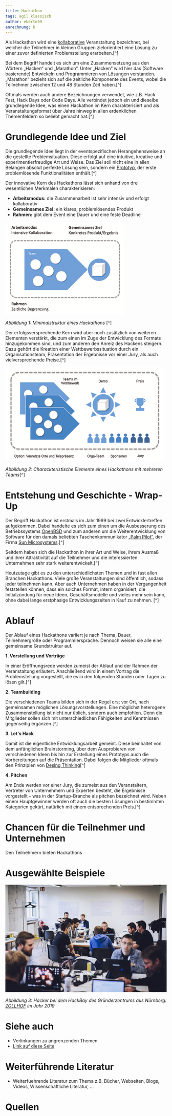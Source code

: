```yaml
---
title: Hackathon
tags: agil klassisch
author: eberto99
anrechnung: k
---
```


Als Hackathon wird eine [kollaborative](https://www.duden.de/rechtschreibung/kollaborativ) Veranstaltung bezeichnet, bei welcher die Teilnehmer in kleinen Gruppen zielorientiert eine Lösung zu einer zuvor definierten Problemstellung erarbeiten.[^]

Bei dem Begriff handelt es sich um eine Zusammensetzung aus den Wörtern „Hacken“ und „Marathon“. Unter „Hacken“ wird hier das (Software basierende) Entwickeln und Programmieren von Lösungen verstanden. „Marathon“ bezieht sich auf die zeitliche Komponente des Events, wobei die Teilnehmer zwischen 12 und 48 Stunden Zeit haben.[^]

Oftmals werden auch andere Bezeichnungen verwendet, wie z.B. Hack Fest, Hack Days oder Code Days. Alle verbindet jedoch ein und dieselbe grundlegende Idee, was einen Hackathon im Kern charakterisiert und als Veranstaltungsformat über Jahre hinweg in allen erdenklichen Themenfeldern so beliebt gemacht hat.[^]


# Grundlegende Idee und Ziel

Die grundlegende Idee liegt in der eventspezifischen Herangehensweise an die gestellte Problemsituation. Diese erfolgt auf eine intuitive, kreative und experimentierfreudige Art und Weise. Das Ziel soll nicht eine in allen Belangen absolut perfekte Lösung sein, sondern ein [Prototyp](https://wirtschaftslexikon.gabler.de/definition/prototyp-122469), der erste problemlösende Funktionalitäten enthält.[^] 

Der innovative Kern des Hackathons lässt sich anhand von drei wesentlichen Merkmalen charakterisieren:

* __Arbeitsmodus:__ die Zusammenarbeit ist sehr intensiv und erfolgt kollaborativ
* __Gemeinsames Ziel:__ ein klares, problemlösendes Produkt
* __Rahmen:__ gibt dem Event eine Dauer und eine feste Deadline

![Beispielabbildung](Hackathon/Minimalstruktur.png)

*Abbildung 1: Minimalstruktur eines Hackathons* [^]


Der erfolgsversprechende Kern wird aber noch zusätzlich von weiteren Elementen verstärkt, die zum einen im Zuge der Entwicklung des Formats hinzugekommen sind, und zum anderen den Anreiz des Hackens steigern. Dazu gehört die Kreation einer Wettbewerbssituation durch ein Organisationsteam, Präsentation der Ergebnisse vor einer Jury, als auch vielversprechende Preise.[^]

![Beispielabbildung](Hackathon/Elemente-Hackathon.png)

*Abbildung 2: Charackteristische Elemente eines Hackathons mit mehreren Teams*[^]


# Entstehung und Geschichte - Wrap-Up

Der Begriff Hackathon ist erstmals im Jahr 1999 bei zwei Entwicklertreffen aufgekommen. Dabei handelte es sich zum einen um die Ausbesserung des Betriebssystems [OpenBSD](https://de.wikipedia.org/wiki/OpenBSD) und zum anderen um die Weiterentwicklung von Software für den damals beliebten Taschenkommunikator [„Palm Pilot“](https://de.wikipedia.org/wiki/Palm_Pilot), der Firma [Sun Microsystems](https://de.wikipedia.org/wiki/Sun_Microsystems).[^]
 
Seitdem haben sich die Hackathon in ihrer Art und Weise, ihrem Ausmaß und ihrer Attraktivität auf die Teilnehmer und die interessierten Unternehmen sehr stark weiterentwickelt.[^]

Heutzutage gibt es zu den unterschiedlichsten Themen und in fast allen Branchen Hackathons. Viele große Veranstaltungen sind öffentlich, sodass jeder teilnehmen kann. Aber auch Unternehmen haben in der Vergangenheit feststellen können, dass ein solches Format, intern organisiert, die Initialzündung für neue Ideen, Geschäftsmodelle und vieles mehr sein kann, ohne dabei lange erstphasige Entwicklungszeiten in Kauf zu nehmen. [^]

# Ablauf

Der Ablauf eines Hackathons variiert je nach Thema, Dauer, Teilnehmergröße oder Programmiersprache. Dennoch weisen sie alle eine gemeinsame Grundstruktur auf.

__1. Vorstellung und Vorträge__

In einer Eröffnungsrede werden zumeist der Ablauf und der Rahmen der Veranstaltung erläutert. Anschließend wird in einem Vortrag die Problemstellung vorgestellt, die es in den folgenden Stunden oder Tagen zu lösen gilt.[^]


__2. Teambuilding__

Die verschiedenen Teams bilden sich in der Regel erst vor Ort, nach gemeinsamen möglichen Lösungsvorstellungen. Eine möglichst heterogene Zusammenstellung ist nicht nur üblich, sondern auch empfohlen. Denn die Mitglieder sollen sich mit unterschiedlichen Fähigkeiten und Kenntnissen gegenseitig ergänzen.[^]

__3. Let's Hack__

Damit ist die eigentliche Entwicklungsarbeit gemeint. Diese beinhaltet von dem anfänglichen Brainstorming, über dem Ausprobieren von verschiedenen Ideen bis hin zur Erstellung eines Prototyps auch die Vorbereitungen auf die Präsentation. Dabei folgen die Mitglieder oftmals den Prinzipien von [Desing Thinking](Design_Thinking.md)[^]

__4. Pitchen__

Am Ende werden vor einer Jury, die zumeist aus den Veranstaltern, Vertreter von Unternehmern und Experten besteht, die Ergebnisse vorgestellt – was in der Startup-Branche als pitchen bezeichnet wird. Neben einem Hauptgewinner werden oft auch die besten Lösungen in bestimmten Kategorien gekürt, natürlich mit einem entsprechenden Preis.[^]

# Chancen für die Teilnehmer und Unternehmen

Den Teilnehmern bieten Hackathons

# Ausgewählte Beispiele

![Beispielabbildung](Hackathon/D20Ek7-X0AA-V20.jpg)

*Abbildung 3: Hacker bei dem HackBay des Gründerzentrums aus Nürnberg: [ZOLLHOF](https://www.zollhof.de) im Jahr 2019*

# Siehe auch

* Verlinkungen zu angrenzenden Themen
* [Link auf diese Seite](Hackathon.md)

# Weiterführende Literatur

* Weiterfuehrende Literatur zum Thema z.B. Bücher, Webseiten, Blogs, Videos, Wissenschaftliche Literatur, ...

# Quellen

[^1]: https://de.wikipedia.org/wiki/Hackathon
[^2]: https://www.ionos.de/digitalguide/websites/web-entwicklung/was-ist-ein-hackathon/
[^3]: https://www.elektrotechnik.vogel.de/was-ist-ein-hackathon-definition-ablauf-vor-und-nachteile-a-841459/
[^4]: https://digitaleneuordnung.de/blog/hackathon/
[^5]: https://www.dev-insider.de/was-ist-ein-hackathon-a-810665/
[^6]: https://www.vgsd.de/hackathon-ideen-fuer-die-zukunft-der-wirtschaft-in-rheinland-pfalz-gesucht/
[^7]: [Kollaborative Innovationsprozesse - Hackathons in Theorie und Praxis](https://link.springer.com/chapter/10.1007/978-3-658-16223-8_6) (S. ,S. )
[^8]: [Grundlagen zu Hackathons](https://link.springer.com/book/10.1007/978-3-658-26028-6)




